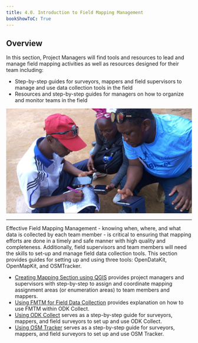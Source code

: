 ```yaml
---
title: 4.0. Introduction to Field Mapping Management
bookShowToC: True
---
```


## Overview

In this section, Project Managers will find tools and resources to lead and manage field mapping activities as well as resources designed for their team including:

* Step-by-step guides for surveyors, mappers and field supervisors to manage and use data collection tools in the field
* Resources and step-by-step guides for managers on how to organize and monitor teams in the field

![](/images/4_field_mapping_management/0401_fieldmapping.jpg)

***

Effective Field Mapping Management - knowing when, where, and what data is collected by each team member - is critical to ensuring that mapping efforts are done in a timely and safe manner with high quality and completeness. Additionally, field supervisors and team members will need the skills to set-up and manage field data collection tools. This section provides guides for setting up and using three tools: OpenDataKit, OpenMapKit, and OSMTracker.

* [Creating Mapping Section using QGIS](https://toolbox.hotosm.org/pages/4_field-mapping-management/4_1_creating_mapping_section_using_qgis/) provides project managers and supervisors with step-by-step to assign and coordinate mapping assignment areas (or enumeration areas) to team members and mappers.
* [Using FMTM for Field Data Collection](https://toolbox.hotosm.org/pages/4_field-mapping-management/4_2_using_fmtm_for_field_data_collection/) provides explanation on how to use FMTM within ODK Collect.
* [Using ODK Collect](https://toolbox.hotosm.org/pages/4_field-mapping-management/4_3_using_odk_collect/) serves as a step-by-step guide for surveyors, mappers, and field surveyors to set up and use ODK Collect.
* [Using OSM Tracker](https://toolbox.hotosm.org/pages/4_field-mapping-management/4_4_using_osm_tracker/) serves as a step-by-step guide for surveyors, mappers, and field surveyors to set up and use OSM Tracker.